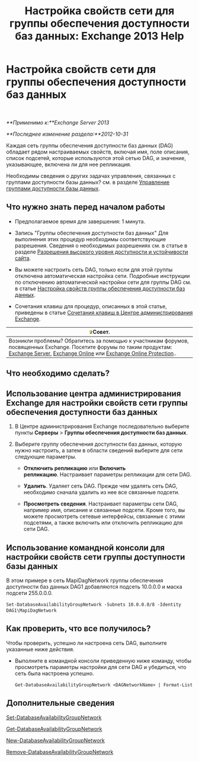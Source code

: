 ﻿---
title: 'Настройка свойств сети для группы обеспечения доступности баз данных: Exchange 2013 Help'
TOCTitle: Настройка свойств сети для группы обеспечения доступности баз данных
ms:assetid: 41197639-988f-476c-9788-51d5191a7dce
ms:mtpsurl: https://technet.microsoft.com/ru-ru/library/Dd297927(v=EXCHG.150)
ms:contentKeyID: 50487952
ms.date: 05/22/2018
mtps_version: v=EXCHG.150
ms.translationtype: MT
---

# Настройка свойств сети для группы обеспечения доступности баз данных

 

_**Применимо к:**Exchange Server 2013_

_**Последнее изменение раздела:**2012-10-31_

Каждая сеть группы обеспечения доступности баз данных (DAG) обладает рядом настраиваемых свойств, включая имя, поле описания, список подсетей, которые используются этой сетью DAG, и значение, указывающее, включена ли для нее репликация.

Необходимы сведения о других задачах управления, связанных с группами доступности базы данных? см. в разделе [Управление группами доступности базы данных](managing-database-availability-groups-exchange-2013-help.md).

## Что нужно знать перед началом работы

  - Предполагаемое время для завершения: 1 минута.

  - Запись "Группы обеспечения доступности баз данных" Для выполнения этих процедур необходимы соответствующие разрешения. Сведения о необходимых разрешениях см. в статье в разделе [Разрешения высокого уровня доступности и устойчивости сайта](high-availability-and-site-resilience-permissions-exchange-2013-help.md).

  - Вы можете настроить сеть DAG, только если для этой группы отключена автоматическая настройка сети. Подробные инструкции по отключению автоматической настройки сети для группы DAG см. в статье [Настройка свойств группы обеспечения доступности баз данных](configure-database-availability-group-properties-exchange-2013-help.md).

  - Сочетания клавиш для процедур, описанных в этой статье, приведены в статье [Сочетания клавиш в Центре администрирования Exchange](keyboard-shortcuts-in-the-exchange-admin-center-exchange-online-protection-help.md).

<table>
<thead>
<tr class="header">
<th><img src="images/Bb124558.tip(EXCHG.150).gif" title="Совет" alt="Совет" />Совет.</th>
</tr>
</thead>
<tbody>
<tr class="odd">
<td>Возникли проблемы? Обратитесь за помощью к участникам форумов, посвященных Exchange. Посетите форумы по таким продуктам: <a href="https://go.microsoft.com/fwlink/p/?linkid=60612">Exchange Server</a>, <a href="https://go.microsoft.com/fwlink/p/?linkid=267542">Exchange Online</a> или <a href="https://go.microsoft.com/fwlink/p/?linkid=285351">Exchange Online Protection</a>..</td>
</tr>
</tbody>
</table>


## Что необходимо сделать?

## Использование центра администрирования Exchange для настройки свойств сети группы обеспечения доступности баз данных

1.  В Центре администрирования Exchange последовательно выберите пункты **Серверы** \> **Группы обеспечения доступности баз данных**.

2.  Выберите группу обеспечения доступности баз данных, которую нужно настроить, а затем в области сведений выберите для сети следующие параметры.
    
      - **Отключить репликацию** или **Включить репликацию**. Настраивает параметры репликации для сети DAG.
    
      - **Удалить**. Удаляет сеть DAG. Прежде чем удалять сеть DAG, необходимо сначала удалить из нее все связанные подсети.
    
      - **Просмотреть сведения**. Настраивает параметры сети DAG, например имя, описание и связанные подсети. Кроме того, вы можете просмотреть сетевые интерфейсы, связанные с этими подсетями, а также включить или отключить репликацию для сети DAG.

## Использование командной консоли для настройки свойств сети группы доступности базы данных

В этом примере в сеть MapiDagNetwork группы обеспечения доступности баз данных DAG1 добавляются подсеть 10.0.0.0 и маска подсети 255.0.0.0.

    Set-DatabaseAvailabilityGroupNetwork -Subnets 10.0.0.0/8 -Identity DAG1\MapiDagNetwork

## Как проверить, что все получилось?

Чтобы проверить, успешно ли настроена сеть DAG, выполните указанные ниже действия.

  - Выполните в командной консоли приведенную ниже команду, чтобы просмотреть параметры настройки для сети DAG и убедиться, что сеть была настроена успешно.
    
        Get-DatabaseAvailabilityGroupNetwork <DAGNetworkName> | Format-List

## Дополнительные сведения

[Set-DatabaseAvailabilityGroupNetwork](https://technet.microsoft.com/ru-ru/library/dd298008\(v=exchg.150\))

[Get-DatabaseAvailabilityGroupNetwork](https://technet.microsoft.com/ru-ru/library/dd297938\(v=exchg.150\))

[New-DatabaseAvailabilityGroupNetwork](https://technet.microsoft.com/ru-ru/library/dd335225\(v=exchg.150\))

[Remove-DatabaseAvailabilityGroupNetwork](https://technet.microsoft.com/ru-ru/library/dd298131\(v=exchg.150\))


